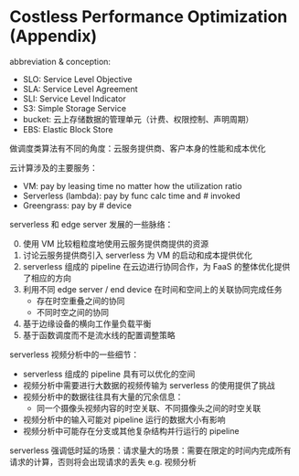# Costless Performance Optimization (Appendix)

abbreviation & conception:

- SLO: Service Level Objective
- SLA: Service Level Agreement
- SLI: Service Level Indicator
- S3: Simple Storage Service
- bucket: 云上存储数据的管理单元（计费、权限控制、声明周期）
- EBS: Elastic Block Store

做调度类算法有不同的角度：云服务提供商、客户本身的性能和成本优化

云计算涉及的主要服务：

- VM: pay by leasing time no matter how the utilization ratio
- Serverless (lambda): pay by func calc time and # invoked
- Greengrass: pay by # device

serverless 和 edge server 发展的一些脉络：

0. 使用 VM 比较粗粒度地使用云服务提供商提供的资源
1. 讨论云服务提供商引入 serverless 为 VM 的启动和成本提供优化
2. serverless 组成的 pipeline 在云边进行协同合作，为 FaaS 的整体优化提供了相应的方向
3. 利用不同 edge server / end device 在时间和空间上的关联协同完成任务
   - 存在时空重叠之间的协同
   - 不同时空之间的协同
4. 基于边缘设备的横向工作量负载平衡
5. 基于函数调度而不是流水线的配置调整策略

serverless 视频分析中的一些细节：

- serverless 组成的 pipeline 具有可以优化的空间
- 视频分析中需要进行大数据的视频传输为 serverless 的使用提供了挑战
- 视频分析中的数据往往具有大量的冗余信息：
  - 同一个摄像头视频内容的时空关联、不同摄像头之间的时空关联
- 视频分析中的输入可能对 pipeline 运行的数据大小有影响
- 视频分析中可能存在分支或其他复杂结构并行运行的 pipeline

serverless 强调低时延的场景：请求量大的场景：需要在限定的时间内完成所有请求的计算，否则将会出现请求的丢失 e.g. 视频分析
